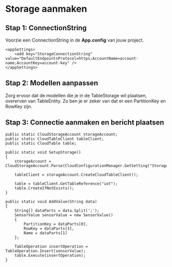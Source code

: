 # Storage aanmaken

## Stap 1: ConnectionString

Voorzie een ConnectionString in de **App.config** van jouw project.

```
<appSettings>
	<add key="StorageConnectionString" value="DefaultEndpointsProtocol=https;AccountName=account-name;AccountKey=account-key" />
</appSettings>
```

## Stap 2: Modellen aanpassen

Zorg ervoor dat de modellen die je in de TableStorage wil plaatsen, overerven van TableEntity. Zo ben je er zeker van dat er een PartitionKey en RowKey zijn.

## Stap 3: Connectie aanmaken en bericht plaatsen

```
public static CloudStorageAccount storageAccount;
public static CloudTableClient tableClient;
public static CloudTable table;

public static void SetupStorage()
{
	storageAccount = CloudStorageAccount.Parse(CloudConfigurationManager.GetSetting("StorageConnectionString"));

    tableClient = storageAccount.CreateCloudTableClient();

    table = tableClient.GetTableReference("iot");
    table.CreateIfNotExists();
}

public static void AddValue(String data)
{
	String[] dataParts = data.Split(';');
    SensorValue sensorValue = new SensorValue()
    {
    	PartitionKey = dataParts[0],
        RowKey = dataParts[3],
        Name = dataParts[1]
    };

    TableOperation insertOperation = TableOperation.Insert(sensorValue);
    table.Execute(insertOperation);
}
```